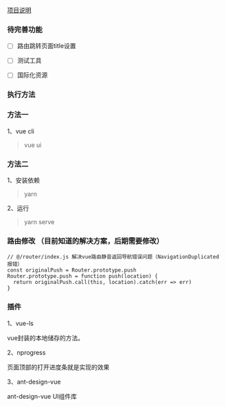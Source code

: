 [项目说明](http://note.youdao.com/noteshare?id=adb746edfa3ee241aa1b10d7c1b243f7)
### 待完善功能
  - [ ]  路由跳转页面title设置
  - [ ]  测试工具
  - [ ]  国际化资源


### 执行方法
### 方法一
1、vue cli
> vue ui

### 方法二
1、安装依赖
> yarn

2、运行
> yarn serve


### 路由修改 （目前知道的解决方案，后期需要修改）
```
// @/router/index.js 解决vue路由静音返回导航错误问题（NavigationDuplicated 报错）
const originalPush = Router.prototype.push
Router.prototype.push = function push(location) {
  return originalPush.call(this, location).catch(err => err)
}
```

### 插件
1、vue-ls

  vue封装的本地储存的方法。

2、nprogress

  页面顶部的打开进度条就是实现的效果

3、ant-design-vue

  ant-design-vue UI组件库

